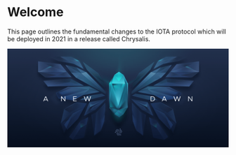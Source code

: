 # Welcome

This page outlines the fundamental changes to the IOTA protocol which will be deployed in 2021 in a release called Chrysalis.

![](./assets/01_butterfly.png)
